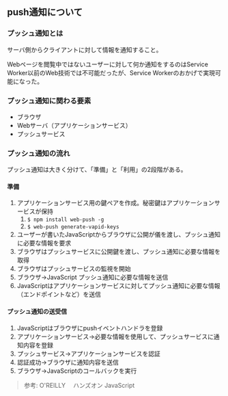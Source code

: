 ## push通知について

### プッシュ通知とは

サーバ側からクライアントに対して情報を通知すること。

Webページを閲覧中ではないユーザーに対して何か通知をするのはService Worker以前のWeb技術では不可能だったが、Service Workerのおかげで実現可能になった。

### プッシュ通知に関わる要素

- ブラウザ
- Webサーバ（アプリケーションサービス）
- プッシュサービス

### プッシュ通知の流れ

プッシュ通知は大きく分けて、「準備」と「利用」の2段階がある。

#### 準備

1. アプリケーションサービス用の鍵ペアを作成。秘密鍵はアプリケーションサービスが保持
    1. `$ npm install web-push -g`
    1. `$ web-push generate-vapid-keys`
3. ユーザーが書いたJavaScriptからブラウザに公開が儀を渡し、プッシュ通知に必要な情報を要求
4. ブラウザはプッシュサービスに公開鍵を渡し、プッシュ通知に必要な情報を取得
5. ブラウザはプッシュサービスの監視を開始
6. ブラウザ→JavaScript プッシュ通知に必要な情報を送信
7. JavaScriptはアプリケーションサービスに対してプッシュ通知に必要な情報（エンドポイントなど）を送信

#### プッシュ通知の送受信

1. JavaScriptはブラウザにpushイベントハンドラを登録
2. アプリケーションサービス→必要な情報を使用して、プッシュサービスに通知内容を登録
3. プッシュサービス→アプリケーションサービスを認証
4. 認証成功→ブラウザに通知内容を送信
5. ブラウザ→JavaScriptのコールバックを実行




> 参考: O'REILLY 　ハンズオン JavaScript

